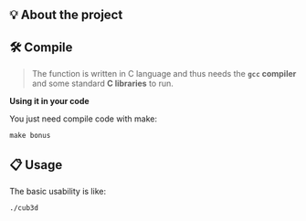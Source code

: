 ## 💡 About the project


## 🛠️ Compile

> The function is written in C language and thus needs the **`gcc` compiler** and some standard **C libraries** to run.

**Using it in your code**

You just need compile code with make:

```shell
make bonus
```

## 📋 Usage

The basic usability is like:

```bash
./cub3d
```
